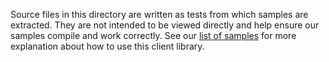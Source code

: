 Source files in this directory are written as tests from which samples are extracted.
They are not intended to be viewed directly and help ensure our samples compile and work correctly.
See our [list of samples](https://github.com/Azure/azure-sdk-for-net/tree/main/sdk/easm/Azure.Analytics.Defender.Easm/samples) for more explanation about how to use this client library.
